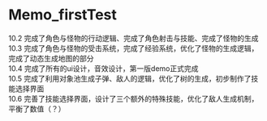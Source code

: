 # Memo_firstTest
10.2 完成了角色与怪物的行动逻辑、完成了角色射击与技能、完成了怪物的生成 <br>
10.3 完成了角色与怪物的受击系统，完成了经验系统，优化了怪物的生成逻辑，完成了动态生成地图的部分<br>
10.4 完成了所有的ui设计，音效设计，第一版demo正式完成 <br>
10.5 完成了利用对象池生成子弹、敌人的逻辑，优化了树的生成，初步制作了技能选择界面<br>
10.6 完善了技能选择界面，设计了三个额外的特殊技能，优化了敌人生成机制，平衡了数值（？）<br>